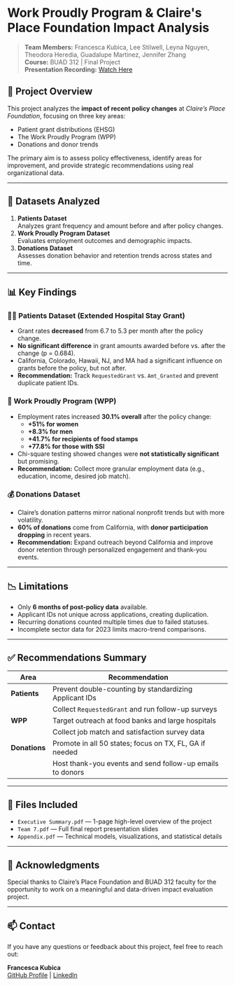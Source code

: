 # Work Proudly Program & Claire's Place Foundation Impact Analysis

> **Team Members:** Francesca Kubica, Lee Stilwell, Leyna Nguyen, Theodora Heredia, Guadalupe Martinez, Jennifer Zhang  
> **Course:** BUAD 312 | Final Project  
> **Presentation Recording:** [Watch Here](https://youtu.be/3vSi_zE2wP)

## 📌 Project Overview

This project analyzes the **impact of recent policy changes** at *Claire’s Place Foundation*, focusing on three key areas:
- Patient grant distributions (EHSG)
- The Work Proudly Program (WPP)
- Donations and donor trends

The primary aim is to assess policy effectiveness, identify areas for improvement, and provide strategic recommendations using real organizational data.

---

## 📂 Datasets Analyzed

1. **Patients Dataset**  
   Analyzes grant frequency and amount before and after policy changes.
2. **Work Proudly Program Dataset**  
   Evaluates employment outcomes and demographic impacts.
3. **Donations Dataset**  
   Assesses donation behavior and retention trends across states and time.

---

## 📊 Key Findings

### 🧑‍⚕️ Patients Dataset (Extended Hospital Stay Grant)
- Grant rates **decreased** from 6.7 to 5.3 per month after the policy change.
- **No significant difference** in grant amounts awarded before vs. after the change (p = 0.684).
- California, Colorado, Hawaii, NJ, and MA had a significant influence on grants before the policy, but not after.
- **Recommendation:** Track `RequestedGrant` vs. `Amt_Granted` and prevent duplicate patient IDs.

### 💼 Work Proudly Program (WPP)
- Employment rates increased **30.1% overall** after the policy change:
  - **+51% for women**
  - **+8.3% for men**
  - **+41.7% for recipients of food stamps**
  - **+77.8% for those with SSI**
- Chi-square testing showed changes were **not statistically significant** but promising.
- **Recommendation:** Collect more granular employment data (e.g., education, income, desired job match).

### 💰 Donations Dataset
- Claire’s donation patterns mirror national nonprofit trends but with more volatility.
- **60% of donations** come from California, with **donor participation dropping** in recent years.
- **Recommendation:** Expand outreach beyond California and improve donor retention through personalized engagement and thank-you events.

---

## 📉 Limitations

- Only **6 months of post-policy data** available.
- Applicant IDs not unique across applications, creating duplication.
- Recurring donations counted multiple times due to failed statuses.
- Incomplete sector data for 2023 limits macro-trend comparisons.

---

## ✅ Recommendations Summary

| Area | Recommendation |
|------|----------------|
| **Patients** | Prevent double-counting by standardizing Applicant IDs |
| | Collect `RequestedGrant` and run follow-up surveys |
| **WPP** | Target outreach at food banks and large hospitals |
| | Collect job match and satisfaction survey data |
| **Donations** | Promote in all 50 states; focus on TX, FL, GA if needed |
| | Host thank-you events and send follow-up emails to donors |

---

## 📎 Files Included

- `Executive Summary.pdf` — 1-page high-level overview of the project  
- `Team 7.pdf` — Full final report presentation slides  
- `Appendix.pdf` — Technical models, visualizations, and statistical details

---

## 🙌 Acknowledgments

Special thanks to Claire’s Place Foundation and BUAD 312 faculty for the opportunity to work on a meaningful and data-driven impact evaluation project.

---

## 📫 Contact

If you have any questions or feedback about this project, feel free to reach out:

**Francesca Kubica**  
[GitHub Profile](https://github.com/francescakubica) | [LinkedIn](https://www.linkedin.com/in/francescakubica)
